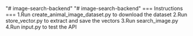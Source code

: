 "# image-search-backend"
"# image-search-backend"
=== Instructions ===
1.Run create_animal_image_dataset.py to download the dataset
2.Run store_vector.py to extract and save the vectors
3.Run search_image.py
4.Run input.py to test the API
